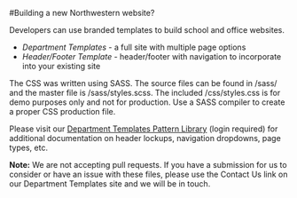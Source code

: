 #Building a new Northwestern website?

Developers can use branded templates to build school and office websites.

- *Department Templates* - a full site with multiple page options
- *Header/Footer Template* - header/footer with navigation to incorporate into your existing site

The CSS was written using SASS. The source files can be found in /sass/ and the master file is /sass/styles.scss. The included /css/styles.css is for demo purposes only and not for production. Use a SASS compiler to create a proper CSS production file.

Please visit our [Department Templates Pattern Library](http://www.northwestern.edu/templates/) (login required) for additional documentation on header lockups, navigation dropdowns, page types, etc.

**Note:** We are not accepting pull requests. If you have a submission for us to consider or have an issue with these files, please use the Contact Us link on our Department Templates site and we will be in touch.



